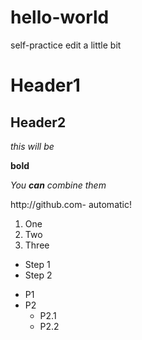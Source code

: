 # hello-world
self-practice
edit a little bit

# Header1
## Header2

*this will be*

**bold**

*You **can** combine them* 

http://github.com- automatic!

1. One
2. Two
3. Three

* Step 1
* Step 2

- P1
- P2
  - P2.1
  - P2.2

